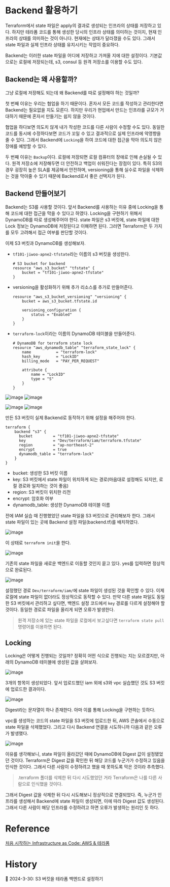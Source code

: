 # Backend 활용하기

Terraform에서 state 파일은 apply의 결과로 생성되는 인프라의 상태를 저장하고 있다. 하지만 테라폼 코드를 통해 생성한 당시의 인프라 상태를 의미하는 것이지, 현재 인프라의 상태를 의미하는 것이 아니다. 현재에는 상태가 달라졌을 수도 있다. 그래서 state 파일과 실제 인프라 상태를 유지시키는 작업이 중요하다.

Backend는 이러한 state 파일을 어디에 저장하고 가져올 지에 대한 설정이다. 기본값으로는 로컬에 저장되는데, s3, consul 등 원격 저장소를 이용할 수도 있다.

## Backend는 왜 사용할까?

그냥 로컬에 저장해도 되는데 왜 Backend를 따로 설정해야 하는 것일까? 

첫 번째 이유는 우리는 협업을 하기 때문이다. 혼자서 모든 코드를 작성하고 관리한다면 Backend는 필요없을 지도 모른다. 하지만 우리가 현업에서 만드는 인프라를 규모가 거대하기 때문에 혼자서 만들기는 쉽지 않을 것이다.

협업을 하다보면 의도치 않게 내가 작성한 코드를 다른 사람이 수정할 수도 있다. 동일한 코드를 동시에 수정하다보면 코드가 꼬일 수 있고 결과적으로 실제 인프라에 악영향을 줄 수 있다. 그래서 Backend에 `Locking`을 하여 코드에 대한 접근을 막아 의도치 않은 장애를 예방할 수 있다.

두 번째 이유는 `Backup`이다. 로컬에 저장되면 로컬 컴퓨터의 장애로 인해 손실될 수 있다. 원격 저장소에 저장해두면 더 안전하고 백업이 쉬워진다는 장점이 있다. 특히 S3의 경우 굉장히 높은 SLA를 제공해서 안전하며, versioning을 통해 실수로 파일을 삭제하는 것을 막아줄 수 있기 때문에 Backend로서 좋은 선택지가 된다.

## Backend 만들어보기

Backend는 S3를 사용할 것이다. 앞서 Backend를 사용하는 이유 중에 Locking을 통해 코드에 대한 접근을 막을 수 있다고 하였다. Locking을 구현하기 위해서 DynamoDB를 따로 생성해주어야 한다. state 파일은 s3 버킷에, state 파일에 대한 Lock 정보는 DynamoDB에 저장된다고 이해하면 된다. 그러면 Terraform은 두 가지를 모두 고려해서 접근 여부를 판단할 것이다.

이제 S3 버킷과 DynamoDB를 생성해보자.

- `tf101-jiwoo-apne2-tfstate`라는 이름의 s3 버킷을 생성한다.

    ```
    # S3 bucket for backend
    resource "aws_s3_bucket" "tfstate" {
        bucket = "tf101-jiwoo-apne2-tfstate"
    }
    ```

- versioning을 활성화하기 위해 추가 리소스를 추가로 만들어준다.
    ```
    resource "aws_s3_bucket_versioning" "versioning" {
        bucket = aws_s3_bucket.tfstate.id
        
        versioning_configuration {
            status = "Enabled"
        }
    }
    ```

- `terraform-lock`이라는 이름의 DynamoDB 테이블을 만들어준다.
    ```
    # DynamoDB for terraform state lock
    resource "aws_dynamodb_table" "terraform_state_lock" {
        name           = "terraform-lock"
        hash_key       = "LockID"
        billing_mode   = "PAY_PER_REQUEST"

        attribute {
            name = "LockID"
            type = "S"
        }
    }
    ```

![image](https://github.com/Ohjiwoo-lab/TIL/assets/74577768/7fb78a11-5474-4cc6-a88e-f59bc96c476b)
![image](https://github.com/Ohjiwoo-lab/TIL/assets/74577768/7c10b94a-d933-448b-8e62-10f51238d6c1)

![image](https://github.com/Ohjiwoo-lab/TIL/assets/74577768/8cbf839f-fa9a-4ef5-8f78-cfa1e011e954)
![image](https://github.com/Ohjiwoo-lab/TIL/assets/74577768/3b311e14-8831-45f1-8721-343d9bf6aeaf)


만든 S3 버킷이 실제 Backend로 동작하기 위해 설정을 해주어야 한다.

```
terraform {
    backend "s3" {
      bucket         = "tf101-jiwoo-apne2-tfstate"
      key            = "Dev/terraform/iam/terraform.tfstate"
      region         = "ap-northeast-2"  
      encrypt        = true
      dynamodb_table = "terraform-lock"
    }
}
```

- bucket: 생성한 S3 버킷 이름
- key: S3 버킷에서 state 파일이 위치하게 되는 경로(마음대로 설정해도 되지만, 로컬 경로와 일치하는 것이 좋음)
- region: S3 버킷이 위치한 리전
- encrypt: 암호화 여부
- dynamodb_table: 생성한 DynamoDB 테이블 이름

전에 IAM 실습 때 진행했었던 state 파일을 S3 버킷으로 관리해보자 한다. 그래서 state 파일이 있는 곳에 Backend 설정 파일(backend.tf)를 배치하였다.

![image](https://github.com/Ohjiwoo-lab/TIL/assets/74577768/a2d997a6-58cf-499c-a4a1-eca25d1a2b4f)

이 상태로 `terraform init`을 한다.

![image](https://github.com/Ohjiwoo-lab/TIL/assets/74577768/35f074f1-db20-4457-8615-db12b7883d40)

기존의 state 파일을 새로운 백엔드로 이동할 것인지 묻고 있다. yes를 입력하면 정상적으로 완료된다.

![image](https://github.com/Ohjiwoo-lab/TIL/assets/74577768/4dab59f4-0232-4bac-8467-d6835125d073)

설정했던 경로 `Dev/terraform/iam/`에 state 파일이 생성된 것을 확인할 수 있다. 이제 로컬에 state 파일이 없더라도 정상적으로 동작할 수 있다. 만약 다른 state 파일도 동일한 S3 버킷에서 관리하고 싶다면, 백엔드 설정 코드에서 `key` 경로를 다르게 설정해야 할 것이다. 동일한 경로로 파일을 올리게 되면 오류가 발생한다.

> 원격 저장소에 있는 state 파일을 로컬에서 보고싶다면 `terraform state pull` 명령어를 이용하면 된다.

## Locking

Locking은 어떻게 진행되는 것일까? 정확히 어떤 식으로 진행되는 지는 모르겠지만, 아래의 DynamoDB 테이블에 생성된 값을 살펴보자.

![image](https://github.com/Ohjiwoo-lab/TIL/assets/74577768/30f6cec9-3ff2-420a-abda-891f7a185aa9)

3개의 항목이 생성되었다. 앞서 업로드했던 iam 외에 s3와 vpc 실습했던 것도 S3 버킷에 업로드한 결과이다.

![image](https://github.com/Ohjiwoo-lab/TIL/assets/74577768/74f1927d-4b0e-4fb6-95de-9d550ad55131)

Digest라는 문자열이 하나 존재한다. 아마 이를 통해 Locking을 구현하는 듯하다.

vpc를 생성하는 코드의 state 파일을 S3 버킷에 업로드한 뒤, AWS 콘솔에서 수동으로 state 파일을 삭제했었다. 그리고 다시 Backend 연결을 시도하니까 다음과 같은 오류가 발생했다.

![image](https://github.com/Ohjiwoo-lab/TIL/assets/74577768/de4d2b74-35e2-4f6a-b85c-3a20222998d4)

이유를 생각해보니, state 파일이 올라갔던 때에 DynamoDB에 Digest 값이 설정됐었던 것이다. Terraform은 Digest 값을 확인한 뒤 해당 코드를 누군가가 수정하고 있음을 인식한 것이다. 그래서 다른 사람이 수정하려고 했을 때 못하도록 막은 것이라 추측했다.

> .terraform 폴더를 삭제한 뒤 다시 시도했었던 거라 Terraform은 나를 다른 사람으로 인식했을 것이다.

그래서 Digest 값을 삭제한 뒤 다시 시도해보니 정상적으로 연결되었다. 즉, 누군가 인프라를 생성해서 Backend에 state 파일이 생성되면, 이에 따라 Digest 값도 생성된다. 그래서 다른 사람이 해당 인프라를 수정하려고 하면 오류가 발생하는 원리인 듯 하다.

# Reference

[처음 시작하는 Infrastructure as Code: AWS & 테라폼](https://www.inflearn.com/course/%EB%8D%B0%EB%B8%8C%EC%98%B5%EC%8A%A4-%ED%85%8C%EB%9D%BC%ED%8F%BC-aws)

# History

📌 2024-3-30: S3 버킷을 테라폼 백엔드로 설정하기   